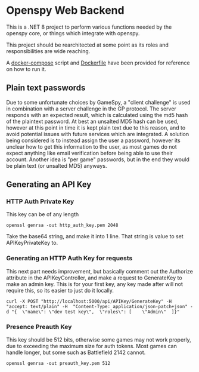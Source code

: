 # Openspy Web Backend

This is a .NET 8 project to perform various functions needed by the openspy core, or things which integrate with openspy.

This project should be rearchitected at some point as its roles and responsibilities are wide reaching.

A [docker-compose](/docker-compose.yaml) script and [Dockerfile](/Dockerfile) have been provided for reference on how to run it.

## Plain text passwords
Due to some unfortunate choices by GameSpy, a "client challenge" is used in combination with a server challenge in the GP protocol. The server responds with an expected result, which is calculated using the md5 hash of the plaintext password. At best an unsalted MD5 hash can be used, however at this point in time it is kept plain text due to this reason, and to avoid potential issues with future services which are integrated. A solution being considered is to instead assign the user a password, however its unclear how to get this information to the user, as most games do not expect anything like email verification before being able to use their account. Another idea is "per game" passwords, but in the end they would be plain text (or unsalted MD5) anyways.

## Generating an API Key

### HTTP Auth Private Key
This key can be of any length

`
openssl genrsa -out http_auth_key.pem 2048
`

Take the base64 string, and make it into 1 line. That string is value to set APIKeyPrivateKey to.

### Generating an HTTP Auth Key for requests

This next part needs improvement, but basically comment out the Authorize attribute in the APIKeyController, and make a request to GenerateKey to make an admin key. This is for your first key, any key made after will not require this, so its easier to just do it locally.

`
curl -X POST "http://localhost:5000/api/APIKey/GenerateKey" -H  "accept: text/plain" -H  "Content-Type: application/json-patch+json" -d "{  \"name\": \"dev test key\",  \"roles\": [    \"Admin\"  ]}"
`

### Presence Preauth Key

This key should be 512 bits, otherwise some games may not work properly, due to exceeding the maximum size for auth tokens. Most games can handle longer, but some such as Battlefield 2142 cannot.

`
openssl genrsa -out preauth_key.pem 512
`

